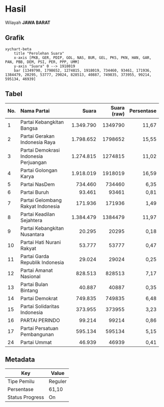 # Hasil

Wilayah **JAWA BARAT**

## Grafik

```mermaid
xychart-beta
    title "Perolehan Suara"
    x-axis [PKB, GER, PDIP, GOL, NAS, BUR, GEL, PKS, PKN, HAN, GAR, PAN, PBB, DEM, PSI, PER, PPP, UMM]
    y-axis "Suara" 0 --> 1918019
    bar [1349790, 1798652, 1274815, 1918019, 734460, 93461, 171936, 1384479, 20295, 53777, 29024, 828513, 40887, 749835, 373955, 99214, 595134, 46939]
```

## Tabel

| No. | Nama Partai                           | Suara     | Suara (raw) | Persentase |
|:--- |:------------------------------------- | ---------:| -----------:| ----------:|
| 1   | Partai Kebangkitan Bangsa             | 1.349.790 | 1349790     | 11,67      |
| 2   | Partai Gerakan Indonesia Raya         | 1.798.652 | 1798652     | 15,55      |
| 3   | Partai Demokrasi Indonesia Perjuangan | 1.274.815 | 1274815     | 11,02      |
| 4   | Partai Golongan Karya                 | 1.918.019 | 1918019     | 16,59      |
| 5   | Partai NasDem                         | 734.460   | 734460      | 6,35       |
| 6   | Partai Buruh                          | 93.461    | 93461       | 0,81       |
| 7   | Partai Gelombang Rakyat Indonesia     | 171.936   | 171936      | 1,49       |
| 8   | Partai Keadilan Sejahtera             | 1.384.479 | 1384479     | 11,97      |
| 9   | Partai Kebangkitan Nusantara          | 20.295    | 20295       | 0,18       |
| 10  | Partai Hati Nurani Rakyat             | 53.777    | 53777       | 0,47       |
| 11  | Partai Garda Republik Indonesia       | 29.024    | 29024       | 0,25       |
| 12  | Partai Amanat Nasional                | 828.513   | 828513      | 7,17       |
| 13  | Partai Bulan Bintang                  | 40.887    | 40887       | 0,35       |
| 14  | Partai Demokrat                       | 749.835   | 749835      | 6,48       |
| 15  | Partai Solidaritas Indonesia          | 373.955   | 373955      | 3,23       |
| 16  | PARTAI PERINDO                        | 99.214    | 99214       | 0,86       |
| 17  | Partai Persatuan Pembangunan          | 595.134   | 595134      | 5,15       |
| 24  | Partai Ummat                          | 46.939    | 46939       | 0,41       |


## Metadata

| Key             | Value   |
| --------------- | ------- |
| Tipe Pemilu     | Reguler |
| Persentase      | 61,10   |
| Status Progress | On      |



